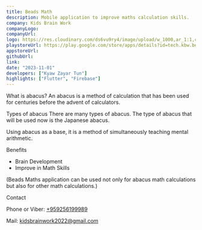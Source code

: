 ```yaml
---
title: Beads Math
description: Mobile application to improve maths calculation skills.
company: Kids Brain Work
companyLogo:
companyUrl:
logo: https://res.cloudinary.com/ds6vu9ry4/image/upload/w_1000,ar_1:1,c_fill,g_auto,e_art:hokusai/v1722995662/projects/11_rzvc4g.png
playstoreUrl: https://play.google.com/store/apps/details?id=tech.kbw.beads_math
appstoreUrl:
githubUrl:
link:
date: "2023-11-01"
developers: ["Kyaw Zayar Tun"]
highlights: ["Flutter", "Firebase"]
---
```


What is abacus?
An abacus is a method of calculation that has been used for centuries before the advent of calculators.

Types of abacus
There are many types of abacus.
The type of abacus that will be used now is the Japanese abacus.

Using abacus as a base, it is a method of simultaneously teaching mental arithmetic.

Benefits

- Brain Development
- Improve in Math Skills

(Beads Maths application can be used not only for abacus math calculations but also for other math calculations.)

Contact

Phone or Viber: <a href="tel:+959256199989">+959256199989</a>

Mail: <a href="mailto:kidsbrainwork2022@gmail.com">kidsbrainwork2022@gmail.com</a>
